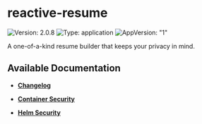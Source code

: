 # reactive-resume

![Version: 2.0.8](https://img.shields.io/badge/Version-2.0.8-informational?style=flat-square) ![Type: application](https://img.shields.io/badge/Type-application-informational?style=flat-square) ![AppVersion: "1"](https://img.shields.io/badge/AppVersion-"1"-informational?style=flat-square)

A one-of-a-kind resume builder that keeps your privacy in mind.

## Available Documentation

- [**Changelog**](CHANGELOG)

- [**Container Security**](container-security)

- [**Helm Security**](helm-security)

